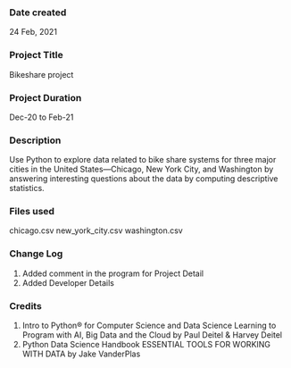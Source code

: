 ### Date created
24 Feb, 2021

### Project Title
Bikeshare project

### Project Duration
Dec-20 to Feb-21

### Description
Use Python to explore data related to bike share systems for three major cities in the United States—Chicago, New York City, and Washington by answering interesting questions about the data by computing descriptive statistics.

### Files used
chicago.csv
new_york_city.csv
washington.csv

### Change Log
1. Added comment in the program for Project Detail
2. Added Developer Details

### Credits
1. Intro to Python® for Computer Science and Data Science Learning to Program with AI, Big Data and the Cloud by Paul Deitel & Harvey Deitel
2. Python Data Science Handbook ESSENTIAL TOOLS FOR WORKING WITH DATA by Jake VanderPlas
